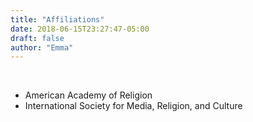 ```yaml
---
title: "Affiliations"
date: 2018-06-15T23:27:47-05:00
draft: false
author: "Emma"
---
```

 <br />
 
- American Academy of Religion
- International Society for Media, Religion, and Culture
